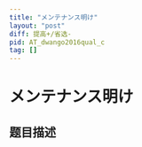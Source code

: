 ```yaml
---
title: "メンテナンス明け"
layout: "post"
diff: 提高+/省选-
pid: AT_dwango2016qual_c
tag: []
---
```


# メンテナンス明け

## 题目描述

[problemUrl]: https://atcoder.jp/contests/dwango2016-prelims/tasks/dwango2016qual_c



